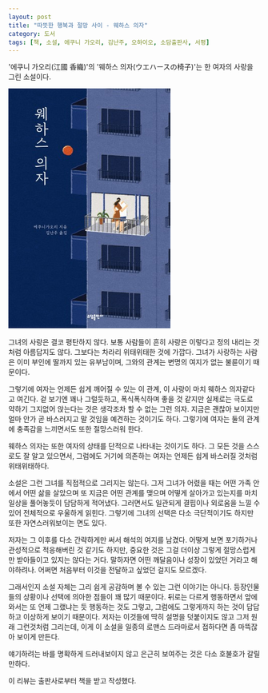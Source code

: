 ```yaml
---
layout: post
title: "따뜻한 행복과 절망 사이 - 웨하스 의자"
category: 도서
tags: [책, 소설, 에쿠니 가오리, 김난주, 오하이오, 소담출판사, 서평]
---
```


'에쿠니 가오리(江國 香織)'의
'웨하스 의자(ウエハースの椅子)'는
한 여자의 사랑을 그린 소설이다.

![표지](/images/uehasu-no-isu-book-h480.jpg)

그녀의 사랑은 결코 평탄하지 않다.
보통 사람들이 흔히 사랑은 이렇다고 정의 내리는 것처럼 아름답지도 않다.
그보다는 차라리 위태위태한 것에 가깝다.
그녀가 사랑하는 사람은 이미 부인에 딸까지 있는 유부남이며,
그와의 관계는 변명의 여지가 없는 불륜이기 때문이다.

그렇기에 여자는 언제든 쉽게 깨어질 수 있는 이 관계, 이 사랑이 마치 웨하스 의자같다고 여긴다.
겉 보기엔 꽤나 그럴듯하고, 폭식폭식하며 좋을 것 같지만
실제로는 극도로 약하기 그지없어 앉는다는 것은 생각조차 할 수 없는 그런 의자.
지금은 괜찮아 보이지만 얼마 안가 곧 바스러지고 말 것임을 예견하는 것이기도 하다.
그렇기에 여자는 둘의 관계에 충족감을 느끼면서도 또한 절망스러워 한다.

웨하스 의자는 또한 여자의 상태를 단적으로 나타내는 것이기도 하다.
그 모든 것을 스스로도 잘 알고 있으면서,
그럼에도 거기에 의존하는 여자는 언제든 쉽게 바스러질 것처럼 위태위태하다.

소설은 그런 그녀를 직접적으로 그리지는 않는다.
그저 그녀가 어렸을 때는 어떤 가족 안에서 어떤 삶을 살았으며
또 지금은 어떤 관계를 맺으며 어떻게 살아가고 있는지를
마치 일상을 풀어놓듯이 담담하게 적어냈다.
그러면서도 일관되게 결핍이나 외로움을 느낄 수 있어 전체적으로 우울하게 읽힌다.
그렇기에 그녀의 선택은 다소 극단적이기도 하지만 또한 자연스러워보이는 면도 있다.

저자는 그 이후를 다소 간략하게만 써서 해석의 여지를 남겼다.
어떻게 보면 포기하거나 관성적으로 적응해버린 것 같기도 하지만,
중요한 것은 그걸 더이상 그렇게 절망스럽게만 받아들이고 있지는 않다는 거다.
말하자면 어떤 깨달음이나 성장이 있었던 거라고 해야하려나.
어쩌면 처음부터 이것을 전달하고 싶었던 걸지도 모르겠다.

그래서인지 소설 자체는 그리 쉽게 공감하며 볼 수 있는 그런 이야기는 아니다.
등장인물들의 상황이나 선택에 의아한 점들이 꽤 많기 때문이다.
뒤로는 다르게 행동하면서 앞에 와서는 또 언제 그랬냐는 듯 행동하는 것도 그렇고,
그럼에도 그렇게까지 하는 것이 답답하고 이상하게 보이기 때문이다.
저자는 이것들에 딱히 설명을 덧붙이지도 않고 그저 원래 그런것처럼 그리는데,
이게 이 소설을 일종의 로맨스 드라마로서 접하다면 좀 마뜩잖아 보이게 만든다.

얘기하려는 바를 명확하게 드러내보이지 않고 은근히 보여주는 것은
다소 호불호가 갈릴 만하다.



<div class="im im-info">
이 리뷰는 출판사로부터 책을 받고 작성했다.
</div>
